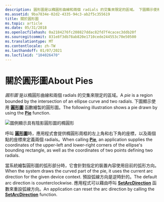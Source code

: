 ```yaml
---
description: 圓形圖是以橢圓形曲線和兩個 radials 的交集來限定的區域。 下圖顯示使用圓形圖函數繪製的圓形圖。
ms.assetid: 9ba7834e-02d2-4335-94c3-ab2f5c355619
title: 關於圓形圖
ms.topic: article
ms.date: 05/31/2018
ms.openlocfilehash: 0a2184276fc208827ddac82fd7f4cacec3ddb20f
ms.sourcegitcommit: 831e8f3db78ab820e1710cede244553c70e50500
ms.translationtype: MT
ms.contentlocale: zh-TW
ms.lasthandoff: 01/07/2021
ms.locfileid: "104026470"
---
```

# <a name="about-pies"></a><span data-ttu-id="645a7-104">關於圓形圖</span><span class="sxs-lookup"><span data-stu-id="645a7-104">About Pies</span></span>

<span data-ttu-id="645a7-105">*圓形圖* 是以橢圓形曲線和兩個 radials 的交集來限定的區域。</span><span class="sxs-lookup"><span data-stu-id="645a7-105">A *pie* is a region bounded by the intersection of an ellipse curve and two radials.</span></span> <span data-ttu-id="645a7-106">下圖顯示使用 [**圓形圖**](/windows/desktop/api/Wingdi/nf-wingdi-pie) 函數繪製的圓形圖。</span><span class="sxs-lookup"><span data-stu-id="645a7-106">The following illustration shows a pie drawn by using the [**Pie**](/windows/desktop/api/Wingdi/nf-wingdi-pie) function.</span></span>

![圖例顯示具有陰影圓形圖的橢圓形](images/csfsh-03.png)

<span data-ttu-id="645a7-108">呼叫 [**圓形圖**](/windows/win32/api/wingdi/nf-wingdi-pie)時，應用程式會提供橢圓形周框的左上角和右下角的座標，以及兩個點的座標來定義兩個 radials。</span><span class="sxs-lookup"><span data-stu-id="645a7-108">When calling [**Pie**](/windows/win32/api/wingdi/nf-wingdi-pie), an application supplies the coordinates of the upper-left and lower-right corners of the ellipse's bounding rectangle, as well as the coordinates of two points defining two radials.</span></span>

<span data-ttu-id="645a7-109">當系統繪製圓形圖的弧形部分時，它會針對指定的裝置內容使用目前的弧形方向。</span><span class="sxs-lookup"><span data-stu-id="645a7-109">When the system draws the curved part of the pie, it uses the current arc direction for the given device context.</span></span> <span data-ttu-id="645a7-110">預設弧線方向是逆時針的。</span><span class="sxs-lookup"><span data-stu-id="645a7-110">The default arc direction is counterclockwise.</span></span> <span data-ttu-id="645a7-111">應用程式可以藉由呼叫 [**SetArcDirection**](/windows/desktop/api/Wingdi/nf-wingdi-setarcdirection) 函數來重設弧線方向。</span><span class="sxs-lookup"><span data-stu-id="645a7-111">An application can reset the arc direction by calling the [**SetArcDirection**](/windows/desktop/api/Wingdi/nf-wingdi-setarcdirection) function.</span></span>

 

 
